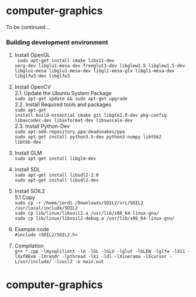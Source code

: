 # computer-graphics
To be continued...
<h3>Building development environment</h3>

1. Install OpenGL </br><code>
sudo apt-get install cmake libx11-dev xorg-dev libglu1-mesa-dev freeglut3-dev libglew1.5 libglew1.5-dev libglu1-mesa libglu1-mesa-dev libgl1-mesa-glx libgl1-mesa-dev libglfw3-dev libglfw3</code>

2. Install OpenCV </br>
  2.1. Update the Ubuntu System Package  </br>
<code>sudo apt-get update && sudo apt-get upgrade</code></br>
  2.2. Install Required tools and packages </br>
<code>sudo apt-get install build-essential cmake git libgtk2.0-dev pkg-config libavcodec-dev libavformat-dev libswscale-dev</code></br>
  2.3. Install Python-Dev </br>
<code>sudo apt-add-repository ppa:deadsnakes/ppa</code> </br>
<code>sudo apt-get install python3.5-dev python3-numpy libtbb2 libtbb-dev</code>

3. Install GLM </br>
`sudo apt-get install libglm-dev`

4. Install SDL </br>
`sudo apt-get install libsdl2-2.0` </br>
`sudo apt-get install libsdl2-dev`

5. Install SOIL2 </br>
  5.1 Copy </br>
 `sudo cp -r /home/jordi /Downloads/SOIL2/src/SOIL2 /usr/local/include/SOIL2  ` </br>
 `sudo cp lib/linux/libsoil2.a /usr/lib/x86_64-linux-gnu/ ` </br>
 `sudo cp lib/linux/libsoil2-debug.a /usr/lib/x86_64-linux-gnu/ `

6. Example code </br>
`#include <SOIL2/SOIL2.h>`
  
7. Compilation </br> 
`g++ *.cpp -lmysqlclient -lm -lGL -lGLU -lglut -lGLEW -lglfw -lX11 -lXxf86vm -lXrandr -lpthread -lXi -ldl -lXinerama -lXcursor -L/usr/include/ -lsoil2 -o main.out`

# computer-graphics
